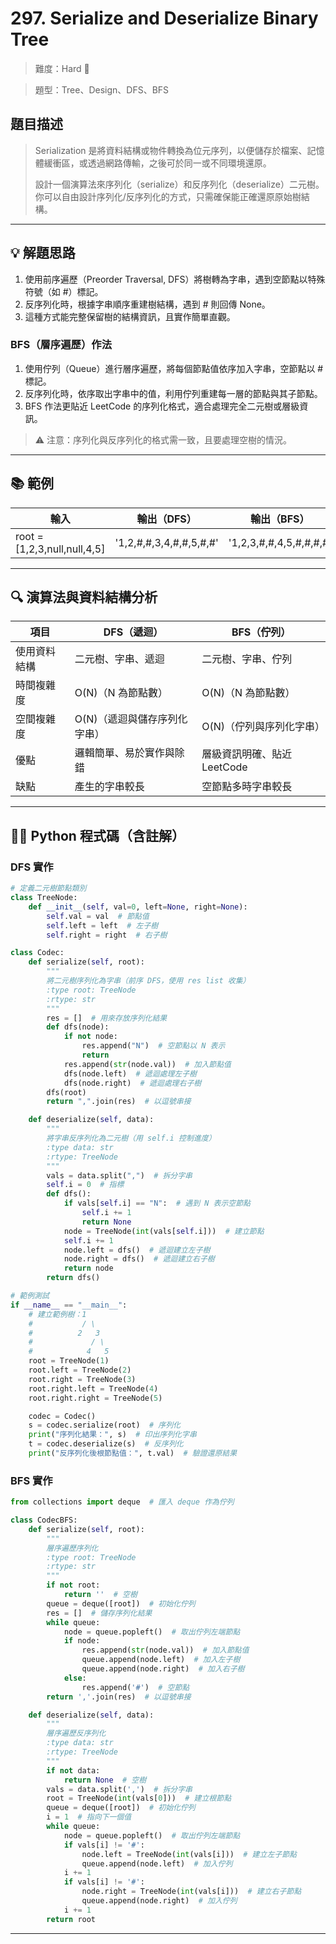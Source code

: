 # 297. Serialize and Deserialize Binary Tree

> 難度：Hard 🔴

> 題型：Tree、Design、DFS、BFS

## 題目描述
> Serialization 是將資料結構或物件轉換為位元序列，以便儲存於檔案、記憶體緩衝區，或透過網路傳輸，之後可於同一或不同環境還原。
> 
> 設計一個演算法來序列化（serialize）和反序列化（deserialize）二元樹。你可以自由設計序列化/反序列化的方式，只需確保能正確還原原始樹結構。

---

## 💡 解題思路
1. 使用前序遍歷（Preorder Traversal, DFS）將樹轉為字串，遇到空節點以特殊符號（如 #）標記。
2. 反序列化時，根據字串順序重建樹結構，遇到 # 則回傳 None。
3. 這種方式能完整保留樹的結構資訊，且實作簡單直觀。

### BFS（層序遍歷）作法
1. 使用佇列（Queue）進行層序遍歷，將每個節點值依序加入字串，空節點以 # 標記。
2. 反序列化時，依序取出字串中的值，利用佇列重建每一層的節點與其子節點。
3. BFS 作法更貼近 LeetCode 的序列化格式，適合處理完全二元樹或層級資訊。

> ⚠️ 注意：序列化與反序列化的格式需一致，且要處理空樹的情況。

---

## 📚 範例

| 輸入                | 輸出（DFS）           | 輸出（BFS）           |
|---------------------|----------------------|----------------------|
| root = [1,2,3,null,null,4,5] | '1,2,#,#,3,4,#,#,5,#,#' | '1,2,3,#,#,4,5,#,#,#,#' |

---

## 🔍 演算法與資料結構分析

| 項目         | DFS（遞迴）                | BFS（佇列）                |
|--------------|----------------------------|----------------------------|
| 使用資料結構 | 二元樹、字串、遞迴         | 二元樹、字串、佇列         |
| 時間複雜度   | O(N)（N 為節點數）         | O(N)（N 為節點數）         |
| 空間複雜度   | O(N)（遞迴與儲存序列化字串）| O(N)（佇列與序列化字串）   |
| 優點         | 邏輯簡單、易於實作與除錯   | 層級資訊明確、貼近 LeetCode|
| 缺點         | 產生的字串較長             | 空節點多時字串較長         |

---

## 🧑‍💻 Python 程式碼（含註解）

### DFS 實作
```python
# 定義二元樹節點類別
class TreeNode:
    def __init__(self, val=0, left=None, right=None):
        self.val = val  # 節點值
        self.left = left  # 左子樹
        self.right = right  # 右子樹

class Codec:
    def serialize(self, root):
        """
        將二元樹序列化為字串（前序 DFS，使用 res list 收集）
        :type root: TreeNode
        :rtype: str
        """
        res = []  # 用來存放序列化結果
        def dfs(node):
            if not node:
                res.append("N")  # 空節點以 N 表示
                return
            res.append(str(node.val))  # 加入節點值
            dfs(node.left)  # 遞迴處理左子樹
            dfs(node.right)  # 遞迴處理右子樹
        dfs(root)
        return ",".join(res)  # 以逗號串接

    def deserialize(self, data):
        """
        將字串反序列化為二元樹（用 self.i 控制進度）
        :type data: str
        :rtype: TreeNode
        """
        vals = data.split(",")  # 拆分字串
        self.i = 0  # 指標
        def dfs():
            if vals[self.i] == "N":  # 遇到 N 表示空節點
                self.i += 1
                return None
            node = TreeNode(int(vals[self.i]))  # 建立節點
            self.i += 1
            node.left = dfs()  # 遞迴建立左子樹
            node.right = dfs()  # 遞迴建立右子樹
            return node
        return dfs()

# 範例測試
if __name__ == "__main__":
    # 建立範例樹：1
    #           / \
    #          2   3
    #             / \
    #            4   5
    root = TreeNode(1)
    root.left = TreeNode(2)
    root.right = TreeNode(3)
    root.right.left = TreeNode(4)
    root.right.right = TreeNode(5)

    codec = Codec()
    s = codec.serialize(root)  # 序列化
    print("序列化結果：", s)  # 印出序列化字串
    t = codec.deserialize(s)  # 反序列化
    print("反序列化後根節點值：", t.val)  # 驗證還原結果
```

### BFS 實作
```python
from collections import deque  # 匯入 deque 作為佇列

class CodecBFS:
    def serialize(self, root):
        """
        層序遍歷序列化
        :type root: TreeNode
        :rtype: str
        """
        if not root:
            return ''  # 空樹
        queue = deque([root])  # 初始化佇列
        res = []  # 儲存序列化結果
        while queue:
            node = queue.popleft()  # 取出佇列左端節點
            if node:
                res.append(str(node.val))  # 加入節點值
                queue.append(node.left)  # 加入左子樹
                queue.append(node.right)  # 加入右子樹
            else:
                res.append('#')  # 空節點
        return ','.join(res)  # 以逗號串接

    def deserialize(self, data):
        """
        層序遍歷反序列化
        :type data: str
        :rtype: TreeNode
        """
        if not data:
            return None  # 空樹
        vals = data.split(',')  # 拆分字串
        root = TreeNode(int(vals[0]))  # 建立根節點
        queue = deque([root])  # 初始化佇列
        i = 1  # 指向下一個值
        while queue:
            node = queue.popleft()  # 取出佇列左端節點
            if vals[i] != '#':
                node.left = TreeNode(int(vals[i]))  # 建立左子節點
                queue.append(node.left)  # 加入佇列
            i += 1
            if vals[i] != '#':
                node.right = TreeNode(int(vals[i]))  # 建立右子節點
                queue.append(node.right)  # 加入佇列
            i += 1
        return root
```

---
